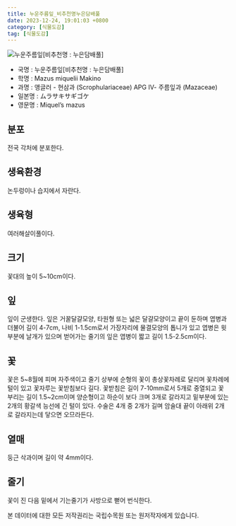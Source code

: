 ```yaml
---
title: 누운주름잎_비추천명누은담배풀
date: 2023-12-24, 19:01:03 +0800
category: [식물도감]
tag: [식물도감]
---
```




![누운주름잎[비추천명 : 누은담배풀]](http://www.nature.go.kr/fileUpload/plants/basic/Scrophulariaceae/Mazus/9499/1_th2.JPG)
- 국명 : 누운주름잎[비추천명 : 누은담배풀]
- 학명 : Mazus miquelii Makino
- 과명 : 앵글러 - 현삼과 (Scrophulariaceae) APG Ⅳ- 주름잎과 (Mazaceae)
- 일본명 : ムラサキサギゴケ
- 영문명 : Miquel’s mazus


## 분포
전국 각처에 분포한다.
## 생육환경
논두렁이나 습지에서 자란다.
## 생육형
여러해살이풀이다.
## 크기
꽃대의 높이 5~10cm이다.
## 잎
잎이 군생한다. 잎은 거꿀달걀모양, 타원형 또는 넓은 달걀모양이고 끝이 둔하며 엽병과 더불어 길이 4-7cm, 나비 1-1.5cm로서 가장자리에 물결모양의 톱니가 있고 엽병은 윗부분에 날개가 있으며 벋어가는 줄기의 잎은 엽병이 짧고 길이 1.5-2.5cm이다.
## 꽃
꽃은 5~8월에 피며 자주색이고 줄기 상부에 순형의 꽃이 총상꽃차례로 달리며 꽃차례에 털이 있고 꽃자루는 꽃받침보다 길다. 꽃받침은 길이 7-10mm로서 5개로 중열되고 꽃부리는 길이 1.5~2cm이며 양순형이고 하순이 보다 크며 3개로 갈라지고 밑부분에 있는 2개의 황갈색 능선에 긴 털이 있다. 수술은 4개 중 2개가 길며 암술대 끝이 아래위 2개로 갈라지는데 닿으면 오므라든다.
## 열매
둥근 삭과이며 길이 약 4mm이다.
## 줄기
꽃이 진 다음 밑에서 기는줄기가 사방으로 뻗어 번식한다.






본 데이터에 대한 모든 저작권리는 국립수목원 또는 원저작자에게 있습니다.
